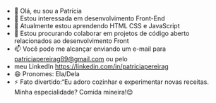 - 👋 Olá, eu sou a Patrícia
- 👀 Estou interessada em desenvolvimento Front-End
- 🌱 Atualmente estou aprendendo HTML CSS e JavaScript 
- 💞 Estou procurando colaborar em projetos de código aberto relacionados ao desenvolvimento Front
- 📫 Você pode me alcançar enviando um e-mail para patriciapereirag89@gmail.com ou pelo
-  meu LinkedIn https://linkedin.com/in/patriciapereirag
- 😄 Pronomes: Ela/Dela
- ⚡ Fato divertido:“Eu adoro cozinhar e experimentar novas receitas. Minha especialidade? Comida mineira!😊

<!---
patriciapereira1/patriciapereira1 ias a ✨ special ✨ repository because its `README.md` (this file) appears on your GitHub profile.
You can click the Preview link to take a look at your changes.
--->
